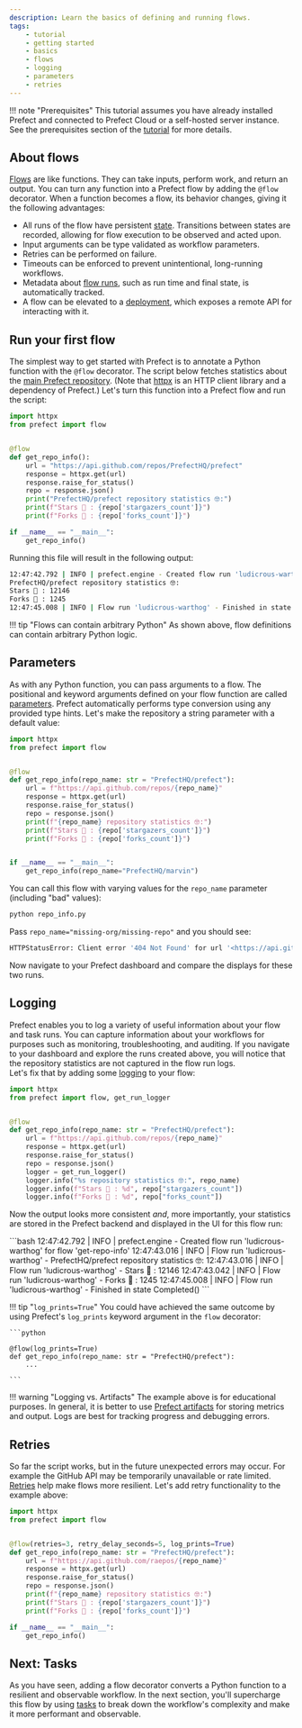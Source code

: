 ```yaml
---
description: Learn the basics of defining and running flows.
tags:
    - tutorial
    - getting started
    - basics
    - flows
    - logging
    - parameters
    - retries
---
```

!!! note "Prerequisites"
    This tutorial assumes you have already installed Prefect and connected to Prefect Cloud or a self-hosted server instance.
    See the prerequisites section of the [tutorial](/tutorial/) for more details.

## About flows

[Flows](/concepts/flows/) are like functions.
They can take inputs, perform work, and return an output.
You can turn any function into a Prefect flow by adding the `@flow` decorator.
When a function becomes a flow, its behavior changes, giving it the following advantages:

- All runs of the flow have persistent [state](/concepts/states/). Transitions between states are recorded, allowing for flow execution to be observed and acted upon.
- Input arguments can be type validated as workflow parameters.
- Retries can be performed on failure.
- Timeouts can be enforced to prevent unintentional, long-running workflows.
- Metadata about [flow runs](#flow-runs), such as run time and final state, is automatically tracked.
- A flow can be elevated to a [deployment](/concepts/deployments/), which exposes a remote API for interacting with it.

## Run your first flow

The simplest way to get started with Prefect is to annotate a Python function with the `@flow` decorator.
The script below fetches statistics about the [main Prefect repository](https://github.com/PrefectHQ/prefect).
(Note that [httpx](https://www.python-httpx.org/) is an HTTP client library and a dependency of Prefect.)
Let's turn this function into a Prefect flow and run the script:

```python title="repo_info.py" hl_lines="2 5"
import httpx
from prefect import flow


@flow
def get_repo_info():
    url = "https://api.github.com/repos/PrefectHQ/prefect"
    response = httpx.get(url)
    response.raise_for_status()
    repo = response.json()
    print("PrefectHQ/prefect repository statistics 🤓:")
    print(f"Stars 🌠 : {repo['stargazers_count']}")
    print(f"Forks 🍴 : {repo['forks_count']}")

if __name__ == "__main__":
    get_repo_info()
```

Running this file will result in the following output:

<div class="terminal">

```bash
12:47:42.792 | INFO | prefect.engine - Created flow run 'ludicrous-warthog' for flow 'get-repo-info'
PrefectHQ/prefect repository statistics 🤓:
Stars 🌠 : 12146
Forks 🍴 : 1245
12:47:45.008 | INFO | Flow run 'ludicrous-warthog' - Finished in state Completed()
```

</div>

!!! tip "Flows can contain arbitrary Python"
    As shown above, flow definitions can contain arbitrary Python logic.

## Parameters

As with any Python function, you can pass arguments to a flow.
The positional and keyword arguments defined on your flow function are called [parameters](/concepts/flows/#parameters).
Prefect automatically performs type conversion using any provided type hints.
Let's make the repository a string parameter with a default value:

```python hl_lines="6 7 11" title="repo_info.py"
import httpx
from prefect import flow


@flow
def get_repo_info(repo_name: str = "PrefectHQ/prefect"):
    url = f"https://api.github.com/repos/{repo_name}"
    response = httpx.get(url)
    response.raise_for_status()
    repo = response.json()
    print(f"{repo_name} repository statistics 🤓:")
    print(f"Stars 🌠 : {repo['stargazers_count']}")
    print(f"Forks 🍴 : {repo['forks_count']}")


if __name__ == "__main__":
    get_repo_info(repo_name="PrefectHQ/marvin")
```

You can call this flow with varying values for the `repo_name` parameter (including "bad" values):

<div class="terminal">

```bash
python repo_info.py
```

</div>

Pass `repo_name="missing-org/missing-repo"` and you should see:

<div class="terminal">

```bash
HTTPStatusError: Client error '404 Not Found' for url '<https://api.github.com/repos/missing-org/missing-repo>'

```

</div>

Now navigate to your Prefect dashboard and compare the displays for these two runs.

## Logging

Prefect enables you to log a variety of useful information about your flow and task runs. You can capture information about your workflows for purposes such as monitoring, troubleshooting, and auditing.
If you navigate to your dashboard and explore the runs created above, you will notice that the repository statistics are not captured in the flow run logs.  
Let's fix that by adding some [logging](/concepts/logs) to your flow:

```python hl_lines="2 11-14" title="repo_info.py"
import httpx
from prefect import flow, get_run_logger


@flow
def get_repo_info(repo_name: str = "PrefectHQ/prefect"):
    url = f"https://api.github.com/repos/{repo_name}"
    response = httpx.get(url)
    response.raise_for_status()
    repo = response.json()
    logger = get_run_logger()
    logger.info("%s repository statistics 🤓:", repo_name)
    logger.info(f"Stars 🌠 : %d", repo["stargazers_count"])
    logger.info(f"Forks 🍴 : %d", repo["forks_count"])
```

Now the output looks more consistent _and_, more importantly, your statistics are stored in the Prefect backend and displayed in the UI for this flow run:

<div class="terminal">
```bash
12:47:42.792 | INFO    | prefect.engine - Created flow run 'ludicrous-warthog' for flow 'get-repo-info'
12:47:43.016 | INFO    | Flow run 'ludicrous-warthog' - PrefectHQ/prefect repository statistics 🤓:
12:47:43.016 | INFO    | Flow run 'ludicrous-warthog' - Stars 🌠 : 12146
12:47:43.042 | INFO    | Flow run 'ludicrous-warthog' - Forks 🍴 : 1245
12:47:45.008 | INFO    | Flow run 'ludicrous-warthog' - Finished in state Completed()
```
</div>

!!! tip "`log_prints=True`"
    You could have achieved the same outcome by using Prefect's `log_prints` keyword argument in the `flow` decorator:

    ```python

    @flow(log_prints=True)
    def get_repo_info(repo_name: str = "PrefectHQ/prefect"):
        ...

    ```

!!! warning "Logging vs. Artifacts"
    The example above is for educational purposes.
    In general, it is better to use [Prefect artifacts](/concepts/artifacts/) for storing metrics and output.
    Logs are best for tracking progress and debugging errors.

## Retries

So far the script works, but in the future unexpected errors may occur.
For example the GitHub API may be temporarily unavailable or rate limited.
[Retries](/concepts/flows/#flow-settings) help make flows more resilient.
Let's add retry functionality to the example above:

```python hl_lines="5" title="repo_info.py"
import httpx
from prefect import flow


@flow(retries=3, retry_delay_seconds=5, log_prints=True)
def get_repo_info(repo_name: str = "PrefectHQ/prefect"):
    url = f"https://api.github.com/raepos/{repo_name}"
    response = httpx.get(url)
    response.raise_for_status()
    repo = response.json()
    print(f"{repo_name} repository statistics 🤓:")
    print(f"Stars 🌠 : {repo['stargazers_count']}")
    print(f"Forks 🍴 : {repo['forks_count']}")

if __name__ == "__main__":
    get_repo_info()
```

## Next: Tasks

As you have seen, adding a flow decorator converts a Python function to a resilient and observable workflow.
In the next section, you'll supercharge this flow by using [tasks](/tutorial/tasks/) to break down the workflow's complexity and make it more performant and observable.
